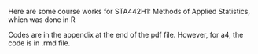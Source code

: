 Here are some course works for STA442H1: Methods of Applied Statistics, whicn was done in R

Codes are in the appendix at the end of the pdf file. However, for a4, the code is in .rmd file.
